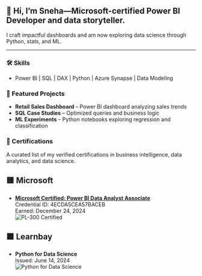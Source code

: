 ## 👋 Hi, I’m Sneha—Microsoft-certified Power BI Developer and data storyteller.

I craft impactful dashboards and am now exploring data science through Python, stats, and ML.

---

### 🛠️ Skills
- Power BI | SQL | DAX | Python | Azure Synapse | Data Modeling

### 📌 Featured Projects
- **Retail Sales Dashboard** – Power BI dashboard analyzing sales trends  
- **SQL Case Studies** – Optimized queries and business logic  
- **ML Experiments** – Python notebooks exploring regression and classification

### 🏅 Certifications
A curated list of my verified certifications in business intelligence, data analytics, and data science.

## 🟨 Microsoft

- **[Microsoft Certified: Power BI Data Analyst Associate](https://learn.microsoft.com/en-us/users/snehasaha-8184/credentials/certification/data-analyst-associate?tab=credentials-tab)**  
  Credential ID: 4ECDA5CEA57BACEB  
  Earned: December 24, 2024  
  ![PL-300 Certified](https://img.shields.io/badge/Certification-PL300-blue)

## 🟩 Learnbay

- **Python for Data Science**  
  Issued: June 14, 2024  
  ![Python for Data Science](https://img.shields.io/badge/Certificate-Python%20for%20Data%20Science-green)
  
